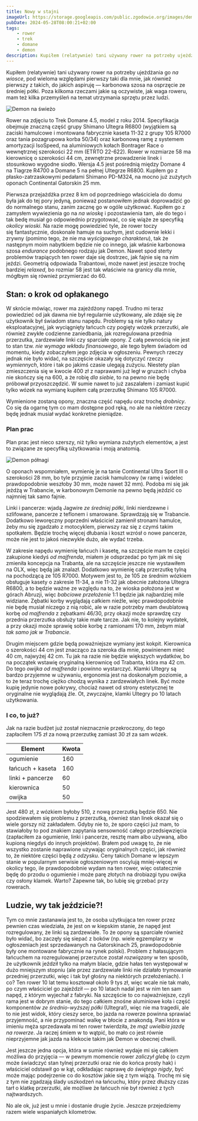 ```yaml
---
title: Nowy w stajni
imageUrl: https://storage.googleapis.com/public.zgodowie.org/images/demon-na-swiezo.jpg
pubDate: 2024-05-28T08:00:21+02:00
tags:
    - rower
    - trek
    - domane
    - demon
description: Kupiłem (relatywnie) tani używany rower na potrzeby ujeżdżania go _na wiosce_, pod wieloma względami pierwszy taki dla mnie, jak również pierwszy z takich, do jakich aspiruję &mdash; karbonowa szosa na osprzęcie ze średniej półki. Poza kilkoma rzeczami jakie są oczywiste, jak waga roweru, mam też kilka przemyśleń na temat utrzymania sprzętu przez ludzi.
---
```


Kupiłem (relatywnie) tani używany rower na potrzeby ujeżdżania go _na wiosce_, pod wieloma względami pierwszy taki dla mnie, jak również pierwszy z takich, do jakich aspiruję &mdash; karbonowa szosa na osprzęcie ze średniej półki. Poza kilkoma rzeczami jakie są oczywiste, jak waga roweru, mam też kilka przemyśleń na temat utrzymania sprzętu przez ludzi.

![Demon na świeżo](https://storage.googleapis.com/public.zgodowie.org/images/demon-na-swiezo.jpg)

Rower na zdjęciu to Trek Domane 4.5, model z roku 2014. Specyfikacja obejmuje znaczną część grupy Shimano Ultegra R6800 (wyjątkiem są zaciski hamulcowe i montowana fabrycznie kaseta 11-32 z grupy 105 R7000 oraz tania pozagrupowa korba 50/34) oraz karbonową ramę z systemem amortyzacji IsoSpeed, na aluminiowych kołach Bontrager Race o wewnętrznej szerokości 22 mm (ETRTO 22-622). Rower w rozmiarze 58 ma kierownicę o szerokości 44 cm, zewnętrzne prowadzenie linek i stosunkowo wygodne siodło. Wersja 4.5 jest pośrednią między Domane 4 na Tiagrze R4700 a Domane 5 na pełnej Ultegrze R6800. Kupiłem go z płasko-zatrzaskowymi pedałami Shimano PD-M324, na mocno już zużytych oponach Continental Gatorskin 25 mm.

Pierwsza przejażdżka przez 8 km od poprzedniego właściciela do domu była jak do tej pory jedyną, ponieważ postanowiłem jednak doprowadzić go do normalnego stanu, zanim zacznę go w ogóle użytkować. Kupiłem go z zamysłem wywiezienia go na _na wioskę_ i pozostawienia tam, ale do tego i tak bedę musiał go odpowiednio przygotować, co się wiąże ze specyfiką _okolicy wioski_. Na razie mogę powiedzieć tyle, że rower toczy się fantastycznie, doskonale hamuje na suchym, jest cudownie lekki i zrywny (pomimo tego, że nie ma _wyścigowego charakteru_), tak że następnym moim nabytkiem będzie nie co innego, jak właśnie karbonowa szosa _endurance_ podobnego rodzaju jak Demon. Nawet spod sterty problemów trapiących ten rower daje się dostrzec, jak fajnie się na nim jeździ. Geometrią odpowiada Trabantowi, może nawet jest jeszcze trochę bardziej _relaxed_, bo rozmiar 58 jest tak właściwie na granicy dla mnie, mógłbym się również przymierzać do 60.

## Stan: o krok od opłakanego

W skrócie mówiąc, rower ma zajeżdżony napęd. Trudno mi teraz powiedzieć od jak dawna nie był regularnie użytkowany, ale zdaje się że użytkownik był świadom stanu napędu. Problemy są nie tylko natury eksploatacyjnej, jak wyciągnięty łańcuch czy pogięty wózek przerzutki, ale również zwykłe codzienne zaniedbania, jak rozregulowana przednia przerzutka, zardzewiałe linki czy sparciałe opony. Z całą pewnością nie jest to stan tzw. _nie wymaga wkładu finansowego_, ale tego byłem świadom od momentu, kiedy zobaczyłem jego zdjęcia w ogłoszeniu. Pewnych rzeczy jednak nie było widać, na szczęście okazały się dotyczyć rzeczy _wymiennych_, które i tak po jakimś czasie ulegają zużyciu. Niestety plan zmieszczenia się w kwocie 400 zł z naprawami już legł w gruzach i chyba nie skończy się na 600, a że robię _dla siebie_, to na pewno nie będę próbował przyoszczędzić. W sumie nawet to już zaszalałem i zamiast kupić tylko wózek na wymianę kupiłem całą przerzutkę Shimano 105 R7000.

Wymienione zostaną opony, znaczna część napędu oraz trochę _drobnicy_. Co się da ogarnę tym co mam dostępne pod ręką, no ale na niektóre rzeczy będę jednak musiał wydać konkretne pieniądze.

### Plan prac

Plan prac jest nieco szerszy, niż tylko wymiana zużytych elementów, a jest to związane ze specyfiką użytkowania i moją anatomią.

![Demon półnagi](https://storage.googleapis.com/public.zgodowie.org/images/demon-polnagi.jpg)

O oponach wspomniałem, wymienię je na tanie Continental Ultra Sport III o szerokości 28 mm, bo tyle przyjmie zacisk hamulcowy (w ramę i widelec prawdopodobnie weszłoby 30 mm, może nawet 32 mm). Podoba mi się jak jeżdżą w Trabancie, w karbonowym Demonie na pewno będą jeździć co najmniej tak samo fajnie.

Linki i pancerze: wjadą Jagwire _ze średniej półki_, linki nierdzewne i szlifowane, pancerze z teflonem i smarowane. Sprawdzają się w Trabancie. Dodatkowo leworęczny poprzedni właściciel zamienił stronami hamulce, żeby mu się zgadzało z motocyklem, pierwszy raz się z czymś takim spotkałem. Będzie trochę więcej dłubania i koszt wzrósł o nowe pancerze, może nie jest to jakoś niezwykle dużo, ale wydać trzeba.

W zakresie napędu wymienię łańcuch i kasetę, na szczęście mam te części zakupione kiedyś _od majfrenda_, miałem je odsprzedać po tym jak mi się zmieniła koncepcja na Trabanta, ale na szczęście jeszcze nie wystawiłem na OLX, więc będą jak znalazł. Dodatkowo wymienię całą przerzutkę tylną na pochodzącą ze 105 R7000. Motywem jest to, że 105 ze średnim wózkiem obsługuje kasety o zakresie 11-34, a nie 11-32 jak obecnie założona Ultegra R6800, a to będzie ważne ze względu na to, że wioska położona jest w górach Abruzji, więc _babciowe przełożenie_ 1:1 będzie jak najbardziej mile widziane. Zębatki korby wyglądają całkiem nieźle, więc prawdopodobnie nie będę musiał niczego z nią robić, ale w razie potrzeby mam dwublatową korbę _od majfrenda_ z zębatkami 46/30, przy okazji może sprawdzę czy przednia przerzutka obsłuży takie małe tarcze. Jak nie, to kolejny wydatek, a przy okazji może sprawię sobie korbę z ramionami 170 mm, żebym miał _tak samo jak w Trabancie_.

Drugim miejscem gdzie będą poważniejsze wymiany jest kokpit. Kierownica o szerokości 44 cm jest znacząco za szeroka dla mnie, powinienem mieć 40 cm, najwyżej 42 cm. Tu jak na razie nie będzie większych wydatków, bo na początek wstawię oryginalną kierownicę od Trabanta, która ma 42 cm. Do tego _owijka od majfrenda_ i powinno wystarczyć. Klamki Ultegry są bardzo przyjemne w używaniu, ergonomia jest na doskonałym poziomie, a to że teraz trochę ciężko chodzą wynika z zardzewiałych linek. Być może kupię jedynie nowe pokrywy, chociaż nawet od strony estetycznej te oryginalne nie wyglądają źle. Ot, zwyczajne, klamki Ultegry po 10 latach użytkowania.

### I co, to już?

Jak na razie budżet już został nieznacznie przekroczony, do tego zapłaciłem 175 zł za nową przerzutkę zamiast 30 zł za sam wózek.

| Element | Kwota |
| --- | --- |
| ogumienie | 160 |
| łańcuch + kaseta | 160 |
| linki + pancerze | 60 |
| kierownica | 50 |
| owijka | 50 |

Jest 480 zł, z wózkiem byłoby 510, z nową przerzutką będzie 650. Nie spodziewałem się problemu z przerzutką, również stan linek okazał się o wiele gorszy niż zakładałem. Gdyby nie to, że sporo części już mam, to stawiałoby to pod znakiem zapytania sensowność całego przedsięwzięcia (zapłaciłem za ogumienie, linki i pancerze, resztę mam albo używaną, albo kupioną niegdyś do innych projektów). Brałem pod uwagę to, że nie wszystko zostanie naprawione używając oryginalnych części, jak również to, że niektóre części będą _z odzysku_. Ceny takich Domane w lepszym stanie w popularnym serwisie ogłoszeniowym oscylują mniej-więcej w okolicy tego, ile prawdopodobnie wydam na ten rower, więc ostatecznie będę do przodu o ogumienie i może parę złotych na drobiazgi typu owijka czy osłony klamek. Warto? Zapewne tak, bo lubię się grzebać przy rowerach.

## Ludzie, wy tak jeździcie?!

Tym co mnie zastanawia jest to, że osoba użytkująca ten rower przez pewnien czas wiedziała, że jest on w kiepskim stanie, że napęd jest rozregulowany, że linki są zardzewiałe. To że opony są sparciałe również było widać, bo zaczęły się siepać z boków (np. wiele egzemplarzy w ogłoszeniach jest sprzedawanych na Gatorskinach 25, prawdopodobnie były one montowane fabrycznie na rynek polski). Problem z hałasującym łańcuchem na rozregulowanej przerzutce został _rozwiązany_ w ten sposób, że użytkownik jeździł tylko na małym blacie, gdzie hałas ten występował w dużo mniejszym stopniu (ale przez zardzewiałe linki nie działało trymowanie przedniej przerzutki, więc i tak był głośny na niektórych przełożeniach). I co? Ten rower 10 lat temu kosztował około 9 tys zł, więc wcale nie tak mało, po czym właściciel go zajeździł &mdash; po 10 latach nadal jest w nim ten sam napęd, z którym wyjechał z fabryki. Na szczęście to co najważniejsze, czyli rama jest w dobrym stanie, do tego całkiem znośne aluminiowe koła i część komponentów _ze średnio-wyższej półki_ (Ultegra!), więc nie ma tragedii, ale to nie jest widok, który cieszy serce, bo jazda na rowerze powinna sprawiać przyjemność, a nie przypominać walkę w błocie z anakondą. Pani która w imieniu męża sprzedawała mi ten rower twierdziła, że _mąż uwielbia jazdę na rowerze_. Ja raczej śmiem w to wątpić, bo mało co jest równie nieprzyjemne jak jazda na klekocie takim jak Demon w obecnej chwili.

Jest jeszcze jedna opcja, która w sumie również wydaje mi się całkiem możliwa do przyjęcia &mdash; w pewnym momencie rower _zaliczył glebę_ (o czym może świadczyć stan tylnej przerzutki oraz nie do końca prosty hak) i właściciel odstawił go w kąt, odkładając naprawę _do świętego nigdy_, być może mając podejrzenie co do kosztów jakie się z tym wiążą. Trochę mi się z tym nie zgadzają ślady uszkodzeń na łańcuchu, który przez dłuższy czas tarł o klatkę przerzutki, ale możliwe że łańcuch nie był również z tych najtwardszych.

No ale ok, już jest u mnie i dostanie drugie życie. Jeszcze przejedziemy razem wiele wspaniałych kilometrów.
